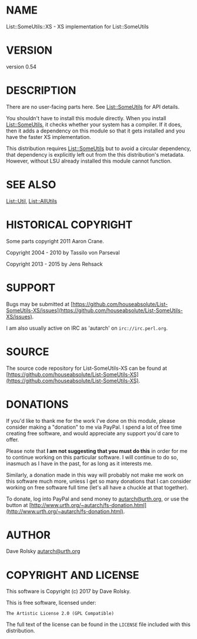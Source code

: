 # NAME

List::SomeUtils::XS - XS implementation for List::SomeUtils

# VERSION

version 0.54

# DESCRIPTION

There are no user-facing parts here. See [List::SomeUtils](https://metacpan.org/pod/List::SomeUtils) for API details.

You shouldn't have to install this module directly. When you install
[List::SomeUtils](https://metacpan.org/pod/List::SomeUtils), it checks whether your system has a compiler. If it does,
then it adds a dependency on this module so that it gets installed and you
have the faster XS implementation.

This distribution requires [List::SomeUtils](https://metacpan.org/pod/List::SomeUtils) but to avoid a circular
dependency, that dependency is explicitly left out from the this
distribution's metadata. However, without LSU already installed this module
cannot function.

# SEE ALSO

[List::Util](https://metacpan.org/pod/List::Util), [List::AllUtils](https://metacpan.org/pod/List::AllUtils)

# HISTORICAL COPYRIGHT

Some parts copyright 2011 Aaron Crane.

Copyright 2004 - 2010 by Tassilo von Parseval

Copyright 2013 - 2015 by Jens Rehsack

# SUPPORT

Bugs may be submitted at [https://github.com/houseabsolute/List-SomeUtils-XS/issues](https://github.com/houseabsolute/List-SomeUtils-XS/issues).

I am also usually active on IRC as 'autarch' on `irc://irc.perl.org`.

# SOURCE

The source code repository for List-SomeUtils-XS can be found at [https://github.com/houseabsolute/List-SomeUtils-XS](https://github.com/houseabsolute/List-SomeUtils-XS).

# DONATIONS

If you'd like to thank me for the work I've done on this module, please
consider making a "donation" to me via PayPal. I spend a lot of free time
creating free software, and would appreciate any support you'd care to offer.

Please note that **I am not suggesting that you must do this** in order for me
to continue working on this particular software. I will continue to do so,
inasmuch as I have in the past, for as long as it interests me.

Similarly, a donation made in this way will probably not make me work on this
software much more, unless I get so many donations that I can consider working
on free software full time (let's all have a chuckle at that together).

To donate, log into PayPal and send money to autarch@urth.org, or use the
button at [http://www.urth.org/~autarch/fs-donation.html](http://www.urth.org/~autarch/fs-donation.html).

# AUTHOR

Dave Rolsky <autarch@urth.org>

# COPYRIGHT AND LICENSE

This software is Copyright (c) 2017 by Dave Rolsky.

This is free software, licensed under:

    The Artistic License 2.0 (GPL Compatible)

The full text of the license can be found in the
`LICENSE` file included with this distribution.
